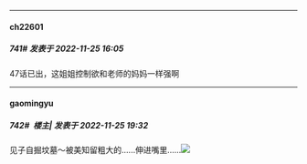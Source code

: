 

*****

####  ch22601  
##### 741#       发表于 2022-11-25 16:05

47话已出，这姐姐控制欲和老师的妈妈一样强啊



*****

####  gaomingyu  
##### 742#         楼主| 发表于 2022-11-25 19:32

见子自掘坟墓～被美知留粗大的......伸进嘴里......<img src="https://static.saraba1st.com/image/smiley/face2017/165.png" referrerpolicy="no-referrer">

